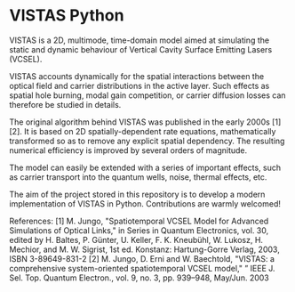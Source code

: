 # VISTAS Python

VISTAS is a 2D, multimode, time-domain model aimed at simulating the static 
and dynamic behaviour of Vertical Cavity Surface Emitting Lasers (VCSEL).

VISTAS accounts dynamically for the spatial interactions between the optical field 
and carrier distributions in the active layer. Such effects as spatial hole 
burning, modal gain competition, or carrier diffusion losses can therefore 
be studied in details.

The original algorithm behind VISTAS  was published in the early 2000s [1][2].
It is based on 2D spatially-dependent rate equations, mathematically transformed
so as to remove any explicit spatial dependency. The resulting numerical 
efficiency is improved by several orders of magnitude.

The model can easily be extended with a series of important effects, 
such as carrier transport into the quantum wells, noise, thermal effects, etc.

The aim of the project stored in this repository is to develop a modern implementation 
of VISTAS in Python. Contributions are warmly welcomed!


References:
[1] M. Jungo, "Spatiotemporal VCSEL Model for Advanced Simulations of Optical 
Links," in Series in Quantum Electronics, vol. 30, edited by H. Baltes, P. Günter,
U. Keller, F. K. Kneubühl, W. Lukosz, H. Mechior, and M. W. Sigrist, 
1st ed. Konstanz: Hartung-Gorre Verlag, 2003, ISBN 3-89649-831-2
[2] M. Jungo, D. Erni and W. Baechtold, "VISTAS: a comprehensive system-oriented 
spatiotemporal VCSEL model," ” IEEE J. Sel. Top. Quantum Electron., 
vol. 9, no. 3, pp. 939–948, May/Jun. 2003